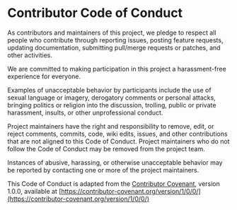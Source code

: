 # Contributor Code of Conduct

As contributors and maintainers of this project, we pledge to respect all people
who contribute through reporting issues, posting feature requests, updating
documentation, submitting pull/merge requests or patches, and other activities.

We are committed to making participation in this project a harassment-free
experience for everyone.

Examples of unacceptable behavior by participants include the use of
sexual language or imagery, derogatory comments or personal attacks,
bringing politics or religion into the discussion, trolling, public or
private harassment, insults, or other unprofessional conduct.

Project maintainers have the right and responsibility to remove, edit,
or reject comments, commits, code, wiki edits, issues, and other contributions
that are not aligned to this Code of Conduct. Project maintainers who do not
follow the Code of Conduct may be removed from the project team.

Instances of abusive, harassing, or otherwise unacceptable behavior may be
reported by contacting one or more of the project maintainers.

This Code of Conduct is adapted from the
[Contributor Covenant](https://contributor-covenant.org), version 1.0.0,
available at [https://contributor-covenant.org/version/1/0/0/](https://contributor-covenant.org/version/1/0/0/)
